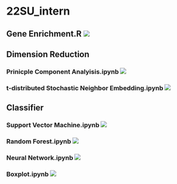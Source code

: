 # 22SU_intern
## Gene Enrichment.R <img src="https://img.shields.io/badge/Bioinformatics-276DC3?style=flat&logo=R&logoColor=white"/>
## Dimension Reduction
### Prinicple Component Analyisis.ipynb <img src="https://img.shields.io/badge/sklearn-F7931E?style=flat&logo=scikit-learn&logoColor=white"/>
### t-distributed Stochastic Neighbor Embedding.ipynb <img src="https://img.shields.io/badge/sklearn-F7931E?style=flat&logo=scikit-learn&logoColor=white"/>
## Classifier
### Support Vector Machine.ipynb <img src="https://img.shields.io/badge/sklearn-F7931E?style=flat&logo=scikit-learn&logoColor=white"/>
### Random Forest.ipynb <img src="https://img.shields.io/badge/sklearn-F7931E?style=flat&logo=scikit-learn&logoColor=white"/>
### Neural Network.ipynb <img src="https://img.shields.io/badge/PyTorch-EE4C2C?style=flat&logo=PyTorch&logoColor=white"/>
### Boxplot.ipynb <img src="https://img.shields.io/badge/Matplotlib-3776AB?style=flat&logo=Python&logoColor=white"/>
